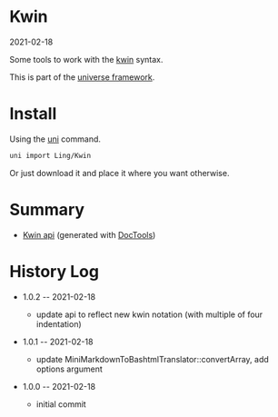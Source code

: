 Kwin
===========
2021-02-18



Some tools to work with the [kwin](https://github.com/lingtalfi/TheBar/blob/master/discussions/kwin-notation.md) syntax.


This is part of the [universe framework](https://github.com/karayabin/universe-snapshot).


Install
==========
Using the [uni](https://github.com/lingtalfi/universe-naive-importer) command.
```bash
uni import Ling/Kwin
```

Or just download it and place it where you want otherwise.






Summary
===========
- [Kwin api](https://github.com/lingtalfi/Kwin/blob/master/doc/api/Ling/Kwin.md) (generated with [DocTools](https://github.com/lingtalfi/DocTools))






History Log
=============

- 1.0.2 -- 2021-02-18

    - update api to reflect new kwin notation (with multiple of four indentation)
  
- 1.0.1 -- 2021-02-18

    - update MiniMarkdownToBashtmlTranslator::convertArray, add options argument
  
- 1.0.0 -- 2021-02-18

    - initial commit